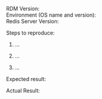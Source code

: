 RDM Version: <br>
Environment (OS name and version): <br>
Redis Server Version: <br>

Steps to reproduce:

1. ...

2. ...

3. ...


Expected result: 

Actual Result: 
